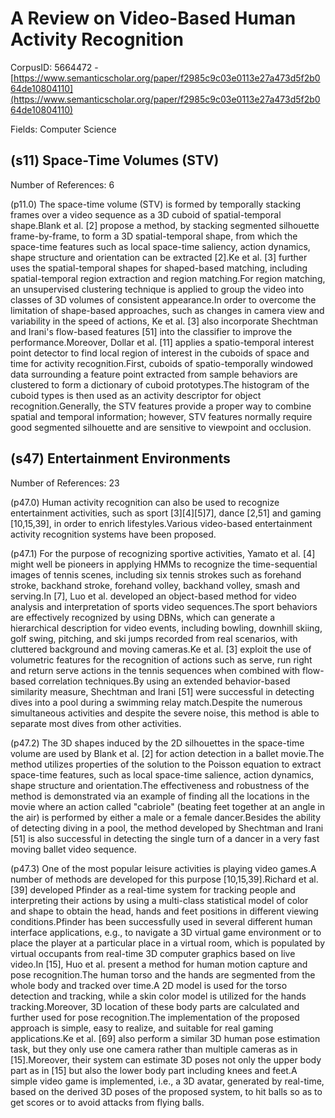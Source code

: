 # A Review on Video-Based Human Activity Recognition

CorpusID: 5664472 - [https://www.semanticscholar.org/paper/f2985c9c03e0113e27a473d5f2b064de10804110](https://www.semanticscholar.org/paper/f2985c9c03e0113e27a473d5f2b064de10804110)

Fields: Computer Science

## (s11) Space-Time Volumes (STV)
Number of References: 6

(p11.0) The space-time volume (STV) is formed by temporally stacking frames over a video sequence as a 3D cuboid of spatial-temporal shape.Blank et al. [2] propose a method, by stacking segmented silhouette frame-by-frame, to form a 3D spatial-temporal shape, from which the space-time features such as local space-time saliency, action dynamics, shape structure and orientation can be extracted [2].Ke et al. [3] further uses the spatial-temporal shapes for shaped-based matching, including spatial-temporal region extraction and region matching.For region matching, an unsupervised clustering technique is applied to group the video into classes of 3D volumes of consistent appearance.In order to overcome the limitation of shape-based approaches, such as changes in camera view and variability in the speed of actions, Ke et al. [3] also incorporate Shechtman and Irani's flow-based features [51] into the classifier to improve the performance.Moreover, Dollar et al. [11] applies a spatio-temporal interest point detector to find local region of interest in the cuboids of space and time for activity recognition.First, cuboids of spatio-temporally windowed data surrounding a feature point extracted from sample behaviors are clustered to form a dictionary of cuboid prototypes.The histogram of the cuboid types is then used as an activity descriptor for object recognition.Generally, the STV features provide a proper way to combine spatial and temporal information; however, STV features normally require good segmented silhouette and are sensitive to viewpoint and occlusion.
## (s47) Entertainment Environments
Number of References: 23

(p47.0) Human activity recognition can also be used to recognize entertainment activities, such as sport [3][4][5]7], dance [2,51] and gaming [10,15,39], in order to enrich lifestyles.Various video-based entertainment activity recognition systems have been proposed.

(p47.1) For the purpose of recognizing sportive activities, Yamato et al. [4] might well be pioneers in applying HMMs to recognize the time-sequential images of tennis scenes, including six tennis strokes such as forehand stroke, backhand stroke, forehand volley, backhand volley, smash and serving.In [7], Luo et al. developed an object-based method for video analysis and interpretation of sports video sequences.The sport behaviors are effectively recognized by using DBNs, which can generate a hierarchical description for video events, including bowling, downhill skiing, golf swing, pitching, and ski jumps recorded from real scenarios, with cluttered background and moving cameras.Ke et al. [3] exploit the use of volumetric features for the recognition of actions such as serve, run right and return serve actions in the tennis sequences when combined with flow-based correlation techniques.By using an extended behavior-based similarity measure, Shechtman and Irani [51] were successful in detecting dives into a pool during a swimming relay match.Despite the numerous simultaneous activities and despite the severe noise, this method is able to separate most dives from other activities.

(p47.2) The 3D shapes induced by the 2D silhouettes in the space-time volume are used by Blank et al. [2] for action detection in a ballet movie.The method utilizes properties of the solution to the Poisson equation to extract space-time features, such as local space-time salience, action dynamics, shape structure and orientation.The effectiveness and robustness of the method is demonstrated via an example of finding all the locations in the movie where an action called "cabriole" (beating feet together at an angle in the air) is performed by either a male or a female dancer.Besides the ability of detecting diving in a pool, the method developed by Shechtman and Irani [51] is also successful in detecting the single turn of a dancer in a very fast moving ballet video sequence.

(p47.3) One of the most popular leisure activities is playing video games.A number of methods are developed for this purpose [10,15,39].Richard et al. [39] developed Pfinder as a real-time system for tracking people and interpreting their actions by using a multi-class statistical model of color and shape to obtain the head, hands and feet positions in different viewing conditions.Pfinder has been successfully used in several different human interface applications, e.g., to navigate a 3D virtual game environment or to place the player at a particular place in a virtual room, which is populated by virtual occupants from real-time 3D computer graphics based on live video.In [15], Huo et al. present a method for human motion capture and pose recognition.The human torso and the hands are segmented from the whole body and tracked over time.A 2D model is used for the torso detection and tracking, while a skin color model is utilized for the hands tracking.Moreover, 3D location of these body parts are calculated and further used for pose recognition.The implementation of the proposed approach is simple, easy to realize, and suitable for real gaming applications.Ke et al. [69] also perform a similar 3D human pose estimation task, but they only use one camera rather than multiple cameras as in [15].Moreover, their system can estimate 3D poses not only the upper body part as in [15] but also the lower body part including knees and feet.A simple video game is implemented, i.e., a 3D avatar, generated by real-time, based on the derived 3D poses of the proposed system, to hit balls so as to get scores or to avoid attacks from flying balls.
